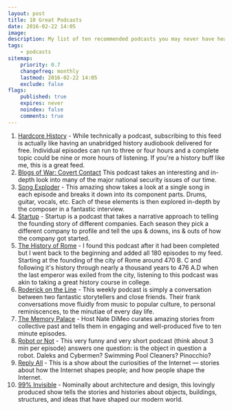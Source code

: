 ```yaml
---
layout: post
title: 10 Great Podcasts
date: 2016-02-22 14:05
image:
description: My list of ten recommended podcasts you may never have heard of before.
tags:
    - podcasts
sitemap:
    priority: 0.7
    changefreq: monthly
    lastmod: 2016-02-22 14:05
    exclude: false
flags:
    published: true
    expires: never
    noindex: false
    comments: true
---
```


1. [Hardcore History][1] - While technically a podcast, subscribing to this feed is actually like having an unabridged history audiobook delivered for free. Individual episodes can run to three or four hours and a complete topic could be nine or more hours of listening. If you're a history buff like me, this is a great feed.
2. [Blogs of War: Covert Contact][15] This podcast takes an interesting and in-depth look into many of the major national security issues of our time.
3. [Song Exploder][2] - This amazing show takes a look at a single song in each episode and breaks it down into its component parts. Drums, guitar, vocals, etc. Each of these elements is then explored in-depth by the composer in a fantastic interview.
4. [Startup][3] - Startup is a podcast that takes a narrative approach to telling the founding story of different companies. Each season they pick a different company to profile and tell the ups & downs, ins & outs of how the company got started.
5. [The History of Rome][4] - I found this podcast after it had been completed but I went back to the beginning and added all 180 episodes to my feed. Starting at the founding of the city of Rome around 470 B. C and following it's history through nearly a thousand years to 476 A.D when the last emperor was exiled from the city, listening to this podcast was akin to taking a great history course in college.
6. [Roderick on the Line][5] - This weekly podcast is simply a conversation between two fantastic storytellers and close friends. Their frank conversations move fluidly from music to popular culture, to personal reminiscences, to the minutiae of every day life.
7. [The Memory Palace][10] - Host Nate DiMeo curates amazing stories from collective past and tells them in engaging and well-produced five to ten minute episodes.
8. [Robot or Not][16] - This very funny and very short podcast (think about 3 min per episode) answers one question: is the object in question a robot. Daleks and Cybermen? Swimming Pool Cleaners? Pinocchio?
9. [Reply All][11] - This is a show about the curiosities of the Internet &mdash; stories about how the Internet shapes people; and how people shape the Internet.
10. [99% Invisible][9] - Nominally about architecture and design, this lovingly produced show tells the stories and histories about objects, buildings, structures, and ideas that have shaped our modern world.

[1]: https://www.dancarlin.com/hardcore-history-series/
[2]: https://songexploder.net
[3]: https://gimletmedia.com/show/startup/
[4]: https://thehistoryofrome.typepad.com
[5]: https://www.merlinmann.com/roderick/
[9]: https://99percentinvisible.org
[10]: https://thememorypalace.us
[11]: https://gimletmedia.com/show/reply-all/
[15]: https://covertcontact.com/
[16]: https://www.theincomparable.com/robot
